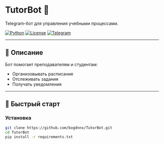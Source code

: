 # TutorBot 🤖

Telegram-бот для управления учебными процессами.

[![Python](https://img.shields.io/badge/Python-3.9+-blue.svg)](https://python.org)
[![License](https://img.shields.io/badge/License-MIT-green.svg)](LICENSE)
[![Telegram](https://img.shields.io/badge/Telegram-@TutorBot-blue.svg)](https://t.me/your_bot_link)

---

## 📜 Описание
Бот помогает преподавателям и студентам:
- Организовывать расписание
- Отслеживать задания
- Получать уведомления

---

## 🚀 Быстрый старт

### Установка
```bash
git clone https://github.com/bogdnnx/TutorBot.git
cd TutorBot
pip install -r requirements.txt
